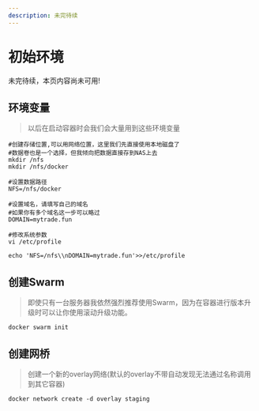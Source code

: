 ```yaml
---
description: 未完待续
---
```


# 初始环境

未完待续，本页内容尚未可用!

## 环境变量

> 以后在启动容器时会我们会大量用到这些环境变量

```text
#创建存储位置,可以用网络位置，这里我们先直接使用本地磁盘了
#数据卷也是一个选择，但我倾向把数据直接存到NAS上去
mkdir /nfs
mkdir /nfs/docker

#设置数据路径
NFS=/nfs/docker

#设置域名，请填写自己的域名
#如果你有多个域名这一步可以略过
DOMAIN=mytrade.fun

#修改系统参数
vi /etc/profile

echo 'NFS=/nfs\\nDOMAIN=mytrade.fun'>>/etc/profile
```

## 创建Swarm

> 即使只有一台服务器我依然强烈推荐使用Swarm，因为在容器进行版本升级时可以让你使用滚动升级功能。

```text
docker swarm init
```

## 创建网桥

> 创建一个新的overlay网络\(默认的overlay不带自动发现无法通过名称调用到其它容器\)

```text
docker network create -d overlay staging
```

